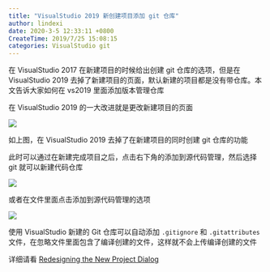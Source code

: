 ```yaml
---
title: "VisualStudio 2019 新创建项目添加 git 仓库"
author: lindexi
date: 2020-3-5 12:33:11 +0800
CreateTime: 2019/7/25 15:08:15
categories: VisualStudio git
---
```


在 VisualStudio 2017 在新建项目的时候给出创建 git 仓库的选项，但是在 VisualStudio 2019 去掉了新建项目的页面，默认新建的项目都是没有带仓库。本文告诉大家如何在 vs2019 里面添加版本管理仓库

<!--more-->


<!-- CreateTime:2019/7/25 15:08:15 -->

<!-- csdn -->

在 VisualStudio 2019 的一大改进就是更改新建项目的页面

<!-- ![](image/VisualStudio 2019 新创建项目添加 git 仓库/VisualStudio 2019 新创建项目添加 git 仓库1.png) -->

![](http://image.acmx.xyz/lindexi%2F201972515142244)

如上图，在 VisualStudio 2019 去掉了在新建项目的同时创建 git 仓库的功能

此时可以通过在新建完成项目之后，点击右下角的添加到源代码管理，然后选择 git 就可以新建代码仓库

<!-- ![](image/VisualStudio 2019 新创建项目添加 git 仓库/VisualStudio 2019 新创建项目添加 git 仓库0.png) -->

![](http://image.acmx.xyz/lindexi%2F20197251534592)

或者在文件里面点击添加到源代码管理的选项

<!-- ![](image/VisualStudio 2019 新创建项目添加 git 仓库/VisualStudio 2019 新创建项目添加 git 仓库2.png) -->

![](http://image.acmx.xyz/lindexi%2F201972515630516)

使用 VisualStudio 新建的 Git 仓库可以自动添加 `.gitignore` 和 `.gitattributes` 文件，在忽略文件里面包含了编译创建的文件，这样就不会上传编译创建的文件

详细请看 [Redesigning the New Project Dialog](https://devblogs.microsoft.com/visualstudio/redesigning-the-new-project-dialog/ )

